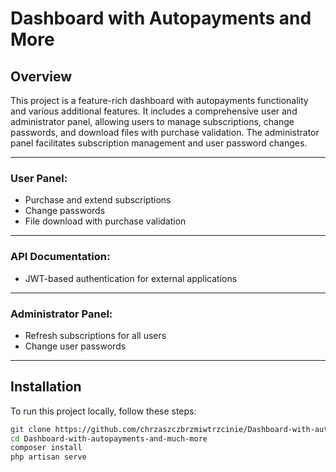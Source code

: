# Dashboard with Autopayments and More

## Overview

This project is a feature-rich dashboard with autopayments functionality and various additional features. It includes a comprehensive user and administrator panel, allowing users to manage subscriptions, change passwords, and download files with purchase validation. The administrator panel facilitates subscription management and user password changes.

---

### User Panel:

- Purchase and extend subscriptions
- Change passwords
- File download with purchase validation

---

### API Documentation:

- JWT-based authentication for external applications

---

### Administrator Panel:

- Refresh subscriptions for all users
- Change user passwords

---

## Installation

To run this project locally, follow these steps:

```bash
git clone https://github.com/chrzaszczbrzmiwtrzcinie/Dashboard-with-autopayments-and-much-more.git
cd Dashboard-with-autopayments-and-much-more
composer install
php artisan serve
